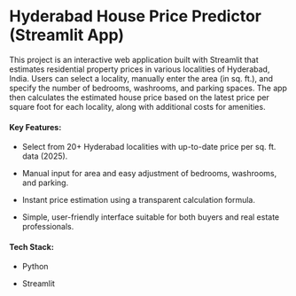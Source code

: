 # Hyderabad House Price Predictor (Streamlit App)
This project is an interactive web application built with Streamlit that estimates residential property prices in various localities of Hyderabad, India. Users can select a locality, manually enter the area (in sq. ft.), and specify the number of bedrooms, washrooms, and parking spaces. The app then calculates the estimated house price based on the latest price per square foot for each locality, along with additional costs for amenities.

#### Key Features:

- Select from 20+ Hyderabad localities with up-to-date price per sq. ft. data (2025).

- Manual input for area and easy adjustment of bedrooms, washrooms, and parking.

- Instant price estimation using a transparent calculation formula.

- Simple, user-friendly interface suitable for both buyers and real estate professionals.

#### Tech Stack:

- Python

- Streamlit
